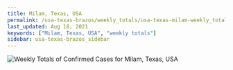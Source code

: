 ```yaml
---
title: Milam, Texas, USA
permalink: /usa-texas-brazos/weekly_totals/usa-texas-milam-weekly_totals.html
last_updated: Aug 18, 2021
keywords: ["Milam, Texas, USA", "weekly totals"]
sidebar: usa-texas-brazos_sidebar
---
```


![Weekly Totals of Confirmed Cases for Milam, Texas, USA](/covid_tracker/images/graphs/usa-texas-milam-weekly_totals_graph.png)
